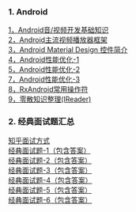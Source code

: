 ### 1. Android
[1，Android音/视频开发基础知识](http://mp.weixin.qq.com/s/qiefw3n9nLpwQzSTdumwCw)</br>
[2，Android主流视频播放器框架](http://blog.qiji.tech/archives/7908)</br>
[3，Android Material Design 控件简介](http://www.jianshu.com/p/b4c44d883c48)</br>
[4，Android性能优化-1](http://blog.csdn.net/yanbober/article/details/48394201)</br>
[5，Android性能优化-2](http://android.jobbole.com/81944/)</br>
[7，Android性能优化-3](http://www.jianshu.com/p/b3b09fa29f65)</br>
[8，RxAndroid常用操作符](http://www.jianshu.com/p/3e8d3fb5685c)</br>
[9，零散知识整理(IReader)](http://www.jianshu.com/p/bca1ab9abeee)



### 2. 经典面试题汇总
[知乎面试方式](https://www.zhihu.com/question/19765032)</br>
[经典面试题-1（包含答案）](http://www.cnblogs.com/deman/p/5860976.html#_label0)</br>
[经典面试题-2（包含答案）](http://www.cnblogs.com/WangQuanLong/p/5826098.html)</br>
[经典面试题-3（包含答案）](http://blog.csdn.net/lmj623565791/article/details/24015867/)</br>
[经典面试题-4（包含答案）](http://blog.csdn.net/linux_loajie/article/details/7661722)</br>
[经典面试题-5（包含答案）](http://www.jianshu.com/u/2db811eb0d5f)</br>
[经典面试题-6（包含答案）](http://www.jianshu.com/p/a22450882af2)

